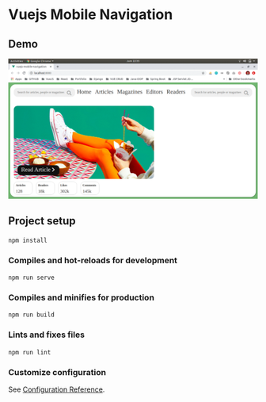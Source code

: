 # Vuejs Mobile Navigation

## Demo

![Demo Mobile Navigation](https://github.com/khairul-abdi/vue-collection-project/blob/master/vuejs-mobile-navigation/src/assets/gif/animatedGIF.gif)

## Project setup
```
npm install
```

### Compiles and hot-reloads for development
```
npm run serve
```

### Compiles and minifies for production
```
npm run build
```

### Lints and fixes files
```
npm run lint
```

### Customize configuration
See [Configuration Reference](https://cli.vuejs.org/config/).
